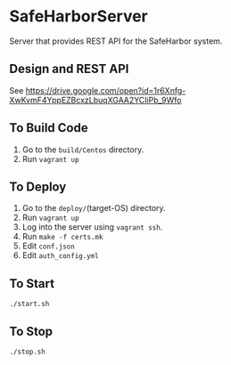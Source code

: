 # SafeHarborServer
Server that provides REST API for the SafeHarbor system.
## Design and REST API
See https://drive.google.com/open?id=1r6Xnfg-XwKvmF4YppEZBcxzLbuqXGAA2YCIiPb_9Wfo
## To Build Code
1. Go to the <code>build/Centos</code> directory.
2. Run <code>vagrant up</code>

## To Deploy
1. Go to the <code>deploy/</code>(target-OS) directory.
2. Run <code>vagrant up</code>
3. Log into the server using <code>vagrant ssh</code>.
4. Run <code>make -f certs.mk</code>
5. Edit <code>conf.json</code>
6. Edit <code>auth_config.yml</code>

## To Start
<code>./start.sh</code>

## To Stop
<code>./stop.sh</code>
